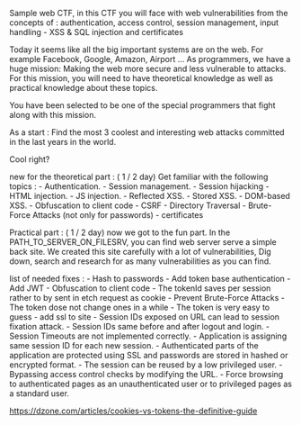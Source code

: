 Sample web CTF, in this CTF you will face with web vulnerabilities from the concepts of : authentication, access control, session management, input handling - XSS &amp; SQL injection and certificates


Today it seems like all the big important systems are on the web.
For example Facebook, Google, Amazon, Airport ...
As programmers, we have a huge mission:
Making the web more secure and less vulnerable to attacks.
For this mission, you will need to have theoretical knowledge as well as practical knowledge about these topics.

You have been selected to be one of the special programmers that fight along with this mission.

As a start :
Find the most 3 coolest and interesting web attacks committed in the last years in the world.

Cool right?

new for the theoretical part : ( 1 / 2 day)
Get familiar with the following topics :
	- Authentication.
	- Session management.
	- Session hijacking
	- HTML injection.
	- JS injection.
	- Reflected XSS.
	- Stored XSS.
	- DOM-based XSS.
	- Obfuscation to client code
	- CSRF
	- Directory Traversal
	- Brute-Force Attacks (not only for passwords)
	- certificates

Practical part : ( 1 / 2 day)
		now we got to the fun part.
		In the PATH_TO_SERVER_ON_FILESRV, you can find web server serve a simple
		back site.
		We created this site carefully with a lot of vulnerabilities,
		Dig down, search and research for as many vulnerabilities as you can find.

list of needed fixes :
	- Hash to passwords
	- Add token base authentication
		- Add JWT
	- Obfuscation to client code
	- The tokenId saves per session rather to by sent in etch request as cookie
	- Prevent Brute-Force Attacks
	- The token dose not change ones in a while
	- The token is very easy to guess
	- add ssl to site
	- Session IDs exposed on URL can lead to session fixation attack.
	- Session IDs same before and after logout and login.
	- Session Timeouts are not implemented correctly.
	- Application is assigning same session ID for each new session.
	- Authenticated parts of the application are protected using SSL and passwords are stored in hashed or
	encrypted format.
	- The session can be reused by a low privileged user.
	- Bypassing access control checks by modifying the URL.
	- Force browsing to authenticated pages as an unauthenticated user or to privileged pages as a standard user.

https://dzone.com/articles/cookies-vs-tokens-the-definitive-guide
